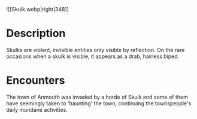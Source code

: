 ![[Skulk.webp|right|348]]
# Description
Skulks are violent, invisible entities only visible by reflection. On the rare occasions when a skulk is visible, it appears as a drab, hairless biped.
# Encounters
The town of Anmouth was invaded by a horde of Skulk and some of them have seemingly taken to 'haunting' the town, continuing the townspeople's daily mundane activities.
